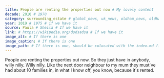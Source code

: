 ```yaml
---
title: People are renting the properties out now # My lovely content
decade: 2010 # 1970
category: surrounding_estate # global_news, uk_news, oldham_news, oldham_history, towers, surrounding_estate # Always exactly one category
year: 2019 # 1975 # if we have it
source: Paula # Sheila # If we have it
link: # https://wikipedia.org/dsdsadsa # If we have it
image_alt: # If there is one
image_caption: # If there is one
image_path: # If there is one, should be colocated with the index.md file in the folder
---
```


People are renting the properties out now. So they just have in anybody, willy nilly. Willy nilly. Like the next door neighbour to my mum they must've had about 10 families in, in what I know off, you know, because it's rented.
